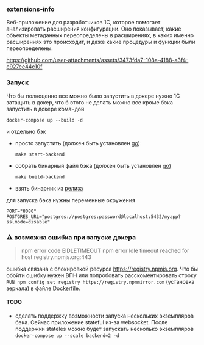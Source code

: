 ### extensions-info
Веб-приложение для разработчиков 1С, которое помогает анализировать расширения конфигурации.
Оно показывает, какие объекты метаданных переопределены в расширениях, в каких именно расширениях это происходит, и даже какие процедуры и функции были переопределены.

https://github.com/user-attachments/assets/3473fda7-108a-4188-a3f4-e927ee44c10f


### Запуск

Что бы полноценно все можно было запустить в докере нужно 1С 
затащить в докер, что б этого не делать можно все кроме бэка запустить в докере
командой
 ```
docker-compose up --build -d
 ```
и отдельно бэк 

* просто запустить (должен быть установлен [go](https://go.dev/dl/)) 
    ```
    make start-backend 
    ```
* собрать бинарный файл бэка (должен быть установлен [go](https://go.dev/dl/))
    ```
    make build-backend
    ```
* взять бинарник из [релиза](https://github.com/LazarenkoA/extensions-info/releases)

для запуска бэка нужны переменные окружения
```
PORT="8080"
POSTGRES_URL="postgres://postgres:password@localhost:5432/myapp?sslmode=disable"
```

### ⚠️ возможна ошибка при запуске докера
> npm error code EIDLETIMEOUT
> npm error Idle timeout reached for host registry.npmjs.org:443

ошибка связана с блокировкой ресурса https://registry.npmjs.org. Что бы обойти ошибку нужен ВПН или попробовать
расскоментировать строку `RUN npm config set registry https://registry.npmmirror.com` (установка зеркала)
в файле [Dockerfile](frontend%2FDockerfile).


#### TODO
- сделать поддержку возможности запуска нескольких экземпляров бэка. 
Сейчас приложение stateful из-за websocket. После поддержки stateles можно будет запускать несколько экземпляров
`docker-compose up --scale backend=2 -d`